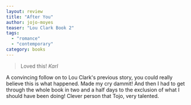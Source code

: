 ```yaml
---
layout: review
title: "After You"
author: jojo-moyes
teaser: "Lou Clark Book 2"
tags:
  - "romance"
  - "contemporary"
category: books
---
```


> Loved this!
<cite>Karl</cite>

A convincing follow on to Lou Clark's previous story, you could really believe this is what happened. Made my cry 
dammit! And then I had to get through the whole book in two and a half days to the exclusion of what I should have 
been doing! Clever person that Tojo, very talented.